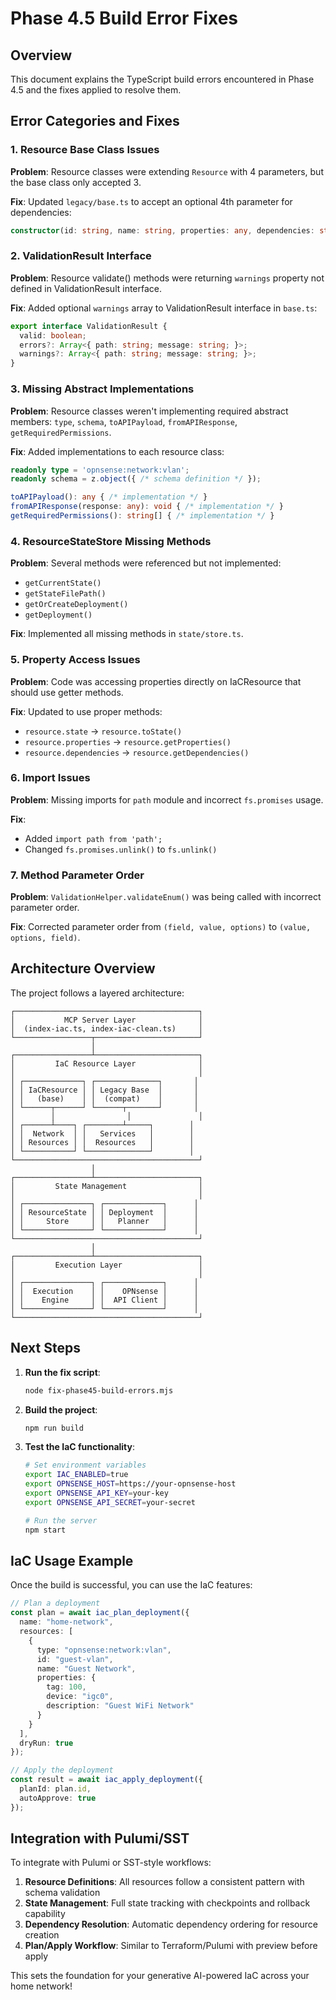 # Phase 4.5 Build Error Fixes

## Overview
This document explains the TypeScript build errors encountered in Phase 4.5 and the fixes applied to resolve them.

## Error Categories and Fixes

### 1. Resource Base Class Issues

**Problem**: Resource classes were extending `Resource` with 4 parameters, but the base class only accepted 3.

**Fix**: Updated `legacy/base.ts` to accept an optional 4th parameter for dependencies:
```typescript
constructor(id: string, name: string, properties: any, dependencies: string[] = [])
```

### 2. ValidationResult Interface

**Problem**: Resource validate() methods were returning `warnings` property not defined in ValidationResult interface.

**Fix**: Added optional `warnings` array to ValidationResult interface in `base.ts`:
```typescript
export interface ValidationResult {
  valid: boolean;
  errors?: Array<{ path: string; message: string; }>;
  warnings?: Array<{ path: string; message: string; }>;
}
```

### 3. Missing Abstract Implementations

**Problem**: Resource classes weren't implementing required abstract members: `type`, `schema`, `toAPIPayload`, `fromAPIResponse`, `getRequiredPermissions`.

**Fix**: Added implementations to each resource class:
```typescript
readonly type = 'opnsense:network:vlan';
readonly schema = z.object({ /* schema definition */ });

toAPIPayload(): any { /* implementation */ }
fromAPIResponse(response: any): void { /* implementation */ }
getRequiredPermissions(): string[] { /* implementation */ }
```

### 4. ResourceStateStore Missing Methods

**Problem**: Several methods were referenced but not implemented:
- `getCurrentState()`
- `getStateFilePath()`
- `getOrCreateDeployment()`
- `getDeployment()`

**Fix**: Implemented all missing methods in `state/store.ts`.

### 5. Property Access Issues

**Problem**: Code was accessing properties directly on IaCResource that should use getter methods.

**Fix**: Updated to use proper methods:
- `resource.state` → `resource.toState()`
- `resource.properties` → `resource.getProperties()`
- `resource.dependencies` → `resource.getDependencies()`

### 6. Import Issues

**Problem**: Missing imports for `path` module and incorrect `fs.promises` usage.

**Fix**: 
- Added `import path from 'path';`
- Changed `fs.promises.unlink()` to `fs.unlink()`

### 7. Method Parameter Order

**Problem**: `ValidationHelper.validateEnum()` was being called with incorrect parameter order.

**Fix**: Corrected parameter order from `(field, value, options)` to `(value, options, field)`.

## Architecture Overview

The project follows a layered architecture:

```
┌─────────────────────────────────────────┐
│           MCP Server Layer              │
│  (index-iac.ts, index-iac-clean.ts)     │
└─────────────────┬───────────────────────┘
                  │
┌─────────────────┴───────────────────────┐
│         IaC Resource Layer              │
│                                         │
│ ┌─────────────┐ ┌──────────────┐       │
│ │ IaCResource │ │ Legacy Base  │       │
│ │   (base)    │ │  (compat)    │       │
│ └──────┬──────┘ └──────┬───────┘       │
│        │                │               │
│ ┌──────┴────┐ ┌────────┴─────┐        │
│ │  Network  │ │   Services   │        │
│ │ Resources │ │  Resources   │        │
│ └───────────┘ └──────────────┘        │
└─────────────────────────────────────────┘
                  │
┌─────────────────┴───────────────────────┐
│         State Management                │
│                                         │
│ ┌───────────────┐ ┌─────────────┐      │
│ │ ResourceState │ │ Deployment  │      │
│ │     Store     │ │   Planner   │      │
│ └───────────────┘ └─────────────┘      │
└─────────────────────────────────────────┘
                  │
┌─────────────────┴───────────────────────┐
│         Execution Layer                 │
│                                         │
│ ┌───────────────┐ ┌─────────────┐      │
│ │  Execution    │ │    OPNsense │      │
│ │    Engine     │ │  API Client │      │
│ └───────────────┘ └─────────────┘      │
└─────────────────────────────────────────┘
```

## Next Steps

1. **Run the fix script**:
   ```bash
   node fix-phase45-build-errors.mjs
   ```

2. **Build the project**:
   ```bash
   npm run build
   ```

3. **Test the IaC functionality**:
   ```bash
   # Set environment variables
   export IAC_ENABLED=true
   export OPNSENSE_HOST=https://your-opnsense-host
   export OPNSENSE_API_KEY=your-key
   export OPNSENSE_API_SECRET=your-secret
   
   # Run the server
   npm start
   ```

## IaC Usage Example

Once the build is successful, you can use the IaC features:

```typescript
// Plan a deployment
const plan = await iac_plan_deployment({
  name: "home-network",
  resources: [
    {
      type: "opnsense:network:vlan",
      id: "guest-vlan",
      name: "Guest Network",
      properties: {
        tag: 100,
        device: "igc0",
        description: "Guest WiFi Network"
      }
    }
  ],
  dryRun: true
});

// Apply the deployment
const result = await iac_apply_deployment({
  planId: plan.id,
  autoApprove: true
});
```

## Integration with Pulumi/SST

To integrate with Pulumi or SST-style workflows:

1. **Resource Definitions**: All resources follow a consistent pattern with schema validation
2. **State Management**: Full state tracking with checkpoints and rollback capability
3. **Dependency Resolution**: Automatic dependency ordering for resource creation
4. **Plan/Apply Workflow**: Similar to Terraform/Pulumi with preview before apply

This sets the foundation for your generative AI-powered IaC across your home network!
